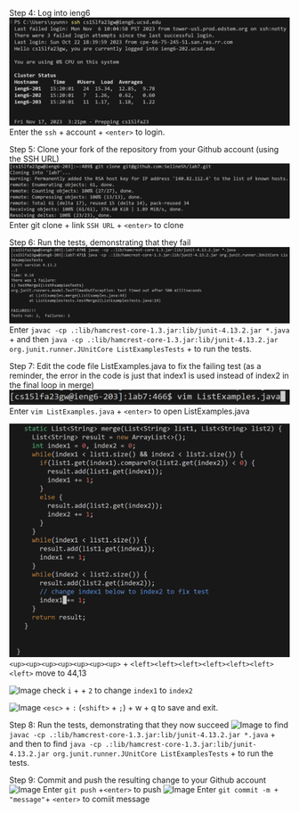 
Step 4: Log into ieng6
![Image](4-1.jpg)
Enter the ```ssh``` + account + ```<enter>``` to login.

Step 5: Clone your fork of the repository from your Github account (using the SSH URL)
![Image](4-2.jpg)
Enter git clone + link  ```SSH URL``` + ```<enter>``` to clone

Step 6: Run the tests, demonstrating that they fail
![Image](4-3.jpg)
Enter ```javac -cp .:lib/hamcrest-core-1.3.jar:lib/junit-4.13.2.jar *.java``` + <enter> and then ```java -cp .:lib/hamcrest-core-1.3.jar:lib/junit-4.13.2.jar org.junit.runner.JUnitCore ListExamplesTests``` + <enter> to run the tests.



Step 7: Edit the code file ListExamples.java to fix the failing test (as a reminder, the error in the code is just that index1 is used instead of index2 in the final loop in merge)
![Image](4-4.jpg)
Enter ```vim ListExamples.java``` + ```<enter>``` to open ListExamples.java

![Image](4-12.jpg)
```<up><up><up><up><up><up><up>``` + ```<left><left><left><left><left><left><left>``` move to 44,13

![Image](4-6.jpg)
check ```i``` + <backspace> + ```2``` to change ```index1``` to ```index2``` 

![Image](4-7.jpg)
```<esc>``` + ```:``` (```<shift>``` + ```;```) + w + q to save and exit.


Step 8: Run the tests, demonstrating that they now succeed
![Image](4-8.jpg)
<up><up> to find ```javac -cp .:lib/hamcrest-core-1.3.jar:lib/junit-4.13.2.jar *.java``` + <enter> and then  <up><up> to find ```java -cp .:lib/hamcrest-core-1.3.jar:lib/junit-4.13.2.jar org.junit.runner.JUnitCore ListExamplesTests``` + <enter> to run the tests.

Step 9: Commit and push the resulting change to your Github account
![Image](4-9.jpg)
Enter ```git push``` +```<enter>``` to push
![Image](4-11.jpg)
Enter ```git commit -m + "message"```+ ```<enter>``` to comiit message
